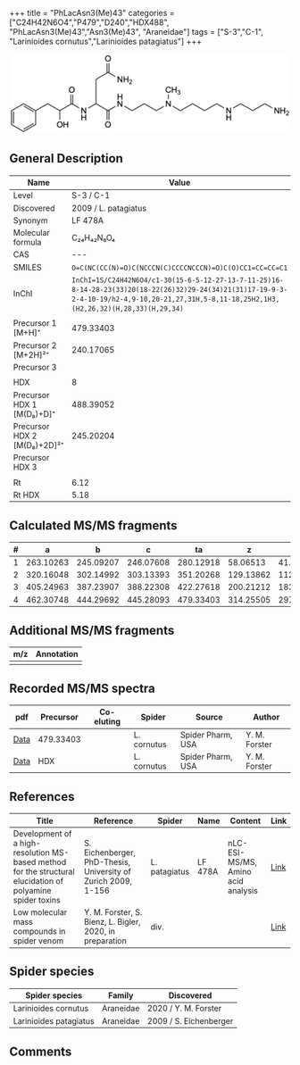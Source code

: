 +++
title = "PhLacAsn3(Me)43"
categories = ["C24H42N6O4","P479","D240","HDX488",
"PhLacAsn3(Me)43","Asn3(Me)43",
"Araneidae"]
tags = ["S-3","C-1",
"Larinioides cornutus","Larinioides patagiatus"]
+++

![](/img/PhLacAsn3(Me)43.png)

## General Description

| Name                        | Value                |
|-----------------------------|----------------------|
| Level                       | S-3 / C-1                   |
| Discovered                  | 2009 / L. patagiatus |
| Synonym                     | LF 478A              |
| Molecular formula           | C₂₄H₄₂N₆O₄           |
| CAS                         | ---                  |
| SMILES | `O=C(NC(CC(N)=O)C(NCCCN(C)CCCCNCCCN)=O)C(O)CC1=CC=CC=C1`  |
| InChI  | `InChI=1S/C24H42N6O4/c1-30(15-6-5-12-27-13-7-11-25)16-8-14-28-23(33)20(18-22(26)32)29-24(34)21(31)17-19-9-3-2-4-10-19/h2-4,9-10,20-21,27,31H,5-8,11-18,25H2,1H3,(H2,26,32)(H,28,33)(H,29,34)`  |
|                             |                      |
| Precursor 1 [M+H]⁺       | 479.33403      |
| Precursor 2 [M+2H]²⁺        | 240.17065       |
| Precursor 3                 |                      |
|                             |                      |
| HDX                         | 8                    |
| Precursor HDX 1 [M(D₈)+D]⁺   | 488.39052            |
| Precursor HDX 2 [M(D₈)+2D]²⁺ | 245.20204            |
| Precursor HDX 3             |                      |
|                             |                      |
| Rt                          | 6.12                     |
| Rt HDX                      | 5.18                     |

## Calculated MS/MS fragments

| # | a         | b         | c         | ta        | z         | y         | tz        |
|---|-----------|-----------|-----------|-----------|-----------|-----------|-----------|
| 1 | 263.10263 | 245.09207 | 246.07608 | 280.12918 | 58.06513 | 41.03858 | 75.09167 |
| 2 | 320.16048 | 302.14992 | 303.13393 | 351.20268 | 129.13862 | 112.11208 | 160.18082 |
| 3 | 405.24963 | 387.23907 | 388.22308 | 422.27618 | 200.21212 | 183.18558 | 217.23867 |
| 4 | 462.30748 | 444.29692 | 445.28093 | 479.33403 | 314.25505 | 297.22850 | 331.28160 |

## Additional MS/MS fragments

| m/z       | Annotation |
|-----------|------------|
|           |            |

## Recorded MS/MS spectra

| pdf | Precursor | Co-eluting | Spider | Source | Author |
|-----|-----------|------------|--------|--------|--------|
| [Data](/pdf/L-cornutus/479_PhLacAsn3(Me)43_Lc.pdf) | 479.33403 |           | L. cornutus | Spider Pharm, USA | Y. M. Forster |
| [Data](/pdf/L-cornutus/479_PhLacAsn3(Me)43_Lc_HDX.pdf) | HDX |           | L. cornutus | Spider Pharm, USA | Y. M. Forster |

## References

| Title                                                                                                      | Reference                                                     | Spider        | Name    | Content                            | Link                                                               |
|------------------------------------------------------------------------------------------------------------|---------------------------------------------------------------|---------------|---------|------------------------------------|--------------------------------------------------------------------|
| Development of a high-resolution MS-based method for the structural elucidation of polyamine spider toxins | S. Eichenberger, PhD-Thesis, University of Zurich 2009, 1-156 | L. patagiatus | LF 478A | nLC-ESI-MS/MS, Amino acid analysis | [Link](https://www.zora.uzh.ch/id/eprint/12787/1/Eichenberger.pdf) |
| Low molecular mass compounds in spider venom      | Y. M. Forster, S. Bienz, L. Bigler, 2020, in preparation          | div.       |   |   | [Link](unknown) |

## Spider species

| Spider species         | Family    | Discovered             |
|------------------------|-----------|------------------------|
| Larinioides cornutus | Araneidae | 2020 / Y. M. Forster |
| Larinioides patagiatus | Araneidae | 2009 / S. Eichenberger |

## Comments